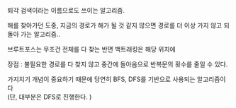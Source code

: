 퇴각 검색이라는 이름으로도 쓰이는 알고리즘.

해를 찾아가던 도중, 지금의 경로가 해가 될 것 같지 않으면 경로를 더 이상 가지 않고 되돌아 가는 알고리즘..

브루트포스는 무조건 전체를 다 찾는 반면 백트래킹은 해당 위치에 

장점 : 불필요한 경로를 다 찾지 않고 중간에 돌아옴으로 반복문의 횟수를 줄일 수 있다. 

가지치기 개념이 중요하기 때문에 당연히 BFS, DFS를 기반으로 사용되는 알고리즘이다  
(단, 대부분은 DFS로 진행한다. )  


